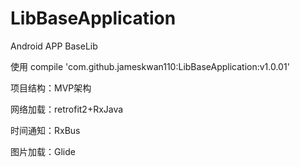 # LibBaseApplication
Android APP BaseLib

使用
compile 'com.github.jameskwan110:LibBaseApplication:v1.0.01'

项目结构：MVP架构

网络加载：retrofit2+RxJava

时间通知：RxBus

图片加载：Glide

